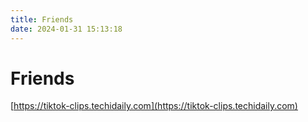 ```yaml
---
title: Friends
date: 2024-01-31 15:13:18
---
```


# Friends

[https://tiktok-clips.techidaily.com](https://tiktok-clips.techidaily.com)